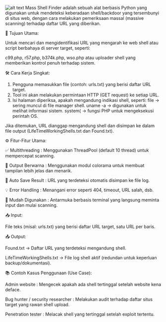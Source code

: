 ![alt text](https://h.top4top.io/p_3554w1z8i1.png?raw=true)
Mass Shell Finder adalah sebuah alat berbasis Python yang digunakan untuk mendeteksi keberadaan shell/backdoor yang tersembunyi di situs web, dengan cara melakukan pemeriksaan massal (massive scanning) terhadap daftar URL yang diberikan.

🎯 Tujuan Utama:

Untuk mencari dan mengidentifikasi URL yang mengarah ke web shell atau script berbahaya di server target, seperti:

c99.php, r57.php, b374k.php, wso.php
atau uploader shell yang memberikan kontrol penuh terhadap sistem.

🛠️ Cara Kerja Singkat:

1. Pengguna memasukkan file (contoh: urls.txt) yang berisi daftar URL target.
2. Tool ini akan melakukan permintaan HTTP (GET request) ke setiap URL.
3. Isi halaman diperiksa, apakah mengandung indikasi shell, seperti:
file → sering muncul di file manager shell.
uname -a → digunakan untuk melihat informasi sistem.
system( → fungsi PHP untuk mengeksekusi perintah OS.

Jika ditemukan, URL dianggap mengandung shell dan disimpan ke dalam file output (LifeTimeWorkingShells.txt dan Found.txt).

⚙️ Fitur-Fitur Utama:

✅ Multithreading    : Menggunakan ThreadPool (default 10 thread) untuk mempercepat scanning.

🎨 Output Berwarna   : Menggunakan modul colorama untuk membuat tampilan lebih jelas dan menarik.

🧠 Auto Save Result  : URL yang terdeteksi otomatis disimpan ke file log.

💡 Error Handling    : Menangani error seperti 404, timeout, URL salah, dsb.

🚀 Mudah Digunakan   : Antarmuka berbasis terminal yang langsung meminta input dan mulai scanning.

📥 Input:

File teks (misal: urls.txt) yang berisi daftar URL target, satu URL per baris.

📤 Output:

Found.txt → Daftar URL yang terdeteksi mengandung shell.

LifeTimeWorkingShells.txt → File log shell aktif (redundan untuk keperluan backup/dokumentasi).

📚 Contoh Kasus Penggunaan (Use Case):

Admin website  : Mengecek apakah ada shell tertinggal setelah website kena deface.

Bug hunter / security researcher  : Melakukan audit terhadap daftar situs target yang rawan shell upload.

Penetration tester  : Melacak shell yang tertinggal setelah exploit tertentu.
